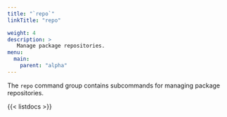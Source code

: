 ```yaml
---
title: "`repo`"
linkTitle: "repo"

weight: 4
description: >
   Manage package repositories.
menu:
  main:
    parent: "alpha"
---
```


<!--mdtogo:Short
    Manage package repositories.
-->

<!--mdtogo:Long-->
The `repo` command group contains subcommands for managing package repositories.
<!--mdtogo-->
{{< listdocs >}}